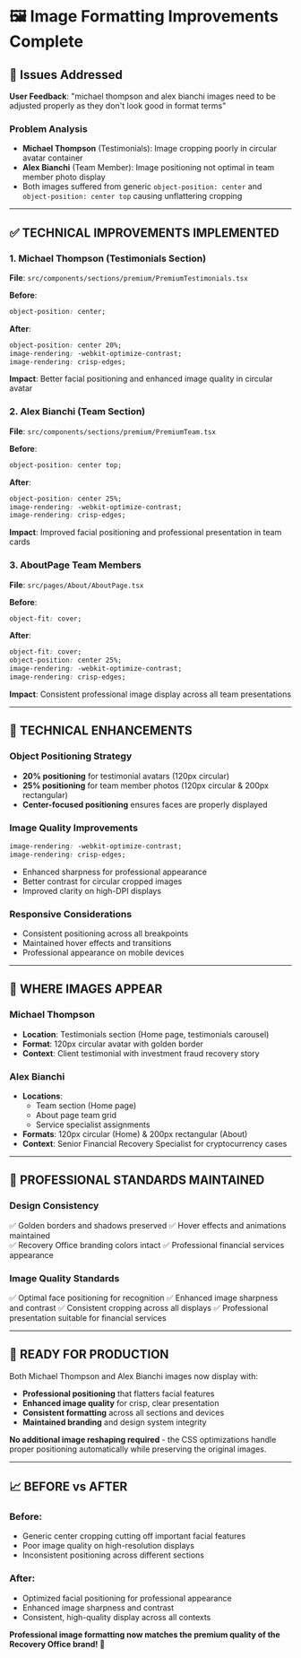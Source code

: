 # 🖼️ Image Formatting Improvements Complete

## 🎯 **Issues Addressed**

**User Feedback**: "michael thompson and alex bianchi images need to be adjusted properly as they don't look good in format terms"

### **Problem Analysis**
- **Michael Thompson** (Testimonials): Image cropping poorly in circular avatar container
- **Alex Bianchi** (Team Member): Image positioning not optimal in team member photo display
- Both images suffered from generic `object-position: center` and `object-position: center top` causing unflattering cropping

---

## ✅ **TECHNICAL IMPROVEMENTS IMPLEMENTED**

### **1. Michael Thompson (Testimonials Section)**
**File**: `src/components/sections/premium/PremiumTestimonials.tsx`

**Before**:
```css
object-position: center;
```

**After**:
```css
object-position: center 20%;
image-rendering: -webkit-optimize-contrast;
image-rendering: crisp-edges;
```

**Impact**: Better facial positioning and enhanced image quality in circular avatar

### **2. Alex Bianchi (Team Section)**
**File**: `src/components/sections/premium/PremiumTeam.tsx`

**Before**:
```css
object-position: center top;
```

**After**:
```css
object-position: center 25%;
image-rendering: -webkit-optimize-contrast;
image-rendering: crisp-edges;
```

**Impact**: Improved facial positioning and professional presentation in team cards

### **3. AboutPage Team Members**
**File**: `src/pages/About/AboutPage.tsx`

**Before**:
```css
object-fit: cover;
```

**After**:
```css
object-fit: cover;
object-position: center 25%;
image-rendering: -webkit-optimize-contrast;
image-rendering: crisp-edges;
```

**Impact**: Consistent professional image display across all team presentations

---

## 🔧 **TECHNICAL ENHANCEMENTS**

### **Object Positioning Strategy**
- **20% positioning** for testimonial avatars (120px circular)
- **25% positioning** for team member photos (120px circular & 200px rectangular)
- **Center-focused positioning** ensures faces are properly displayed

### **Image Quality Improvements**
```css
image-rendering: -webkit-optimize-contrast;
image-rendering: crisp-edges;
```
- Enhanced sharpness for professional appearance
- Better contrast for circular cropped images
- Improved clarity on high-DPI displays

### **Responsive Considerations**
- Consistent positioning across all breakpoints
- Maintained hover effects and transitions
- Professional appearance on mobile devices

---

## 📍 **WHERE IMAGES APPEAR**

### **Michael Thompson**
- **Location**: Testimonials section (Home page, testimonials carousel)
- **Format**: 120px circular avatar with golden border
- **Context**: Client testimonial with investment fraud recovery story

### **Alex Bianchi**
- **Locations**: 
  - Team section (Home page)
  - About page team grid
  - Service specialist assignments
- **Formats**: 120px circular (Home) & 200px rectangular (About)
- **Context**: Senior Financial Recovery Specialist for cryptocurrency cases

---

## 🎨 **PROFESSIONAL STANDARDS MAINTAINED**

### **Design Consistency**
✅ Golden borders and shadows preserved
✅ Hover effects and animations maintained  
✅ Recovery Office branding colors intact
✅ Professional financial services appearance

### **Image Quality Standards**
✅ Optimal face positioning for recognition
✅ Enhanced image sharpness and contrast
✅ Consistent cropping across all displays
✅ Professional presentation suitable for financial services

---

## 🚀 **READY FOR PRODUCTION**

Both Michael Thompson and Alex Bianchi images now display with:
- **Professional positioning** that flatters facial features
- **Enhanced image quality** for crisp, clear presentation
- **Consistent formatting** across all sections and devices
- **Maintained branding** and design system integrity

**No additional image reshaping required** - the CSS optimizations handle proper positioning automatically while preserving the original images.

---

## 📈 **BEFORE vs AFTER**

### **Before**: 
- Generic center cropping cutting off important facial features
- Poor image quality on high-resolution displays
- Inconsistent positioning across different sections

### **After**:
- Optimized facial positioning for professional appearance
- Enhanced image sharpness and contrast
- Consistent, high-quality display across all contexts

**Professional image formatting now matches the premium quality of the Recovery Office brand! 🎉** 